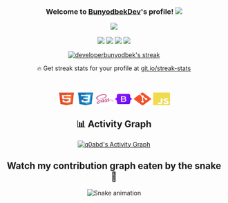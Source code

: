 <h3 align="center">
  Welcome to <b><a href="https://bunyodbek.netlify.app/">BunyodbekDev</a></b>'s profile!
  <img src="https://media.giphy.com/media/hvRJCLFzcasrR4ia7z/giphy.gif" width="28">
</h3>

<!-- Typing SVG by DenverCoder1 - https://github.com/DenverCoder1/readme-typing-svg -->
<p align="center">
  <a href="https://github.com/DenverCoder1/readme-typing-svg">
    <img src="https://readme-typing-svg.herokuapp.com/?lines=Front-End%20web%20developer;Full-Stack%20Web%20Developer;Freelancer&center=true&width=440&height=45&vCenter=true&size=22"></a>
</p>

<!-- Social icons section -->
  <div align="center"> 
  <a href="https://www.youtube.com/channel/UCTGPcrddiCmWzaGSWTtg83g" target="_blank"><img src="https://img.shields.io/badge/YouTube-FF0000?style=for-the-badge&logo=youtube&logoColor=white"></a>
  <a href="https://www.instagram.com/Bunyodbek_Abdisamiyev/" target="_blank"><img src="https://img.shields.io/badge/-Instagram-%23E4405F?style=for-the-badge&logo=instagram&logoColor=white"></a>
 	<a href="https://t.me/BunyodbekDev" target="_blank"><img src="https://img.shields.io/badge/Telegram-2CA5E0?style=for-the-badge&logo=telegram&logoColor=white" target="_blank"></a>
 <a href="https://discord.com" target="_blank"><img src="https://img.shields.io/badge/Discord-7289DA?style=for-the-badge&logo=discord&logoColor=white" target="_blank"></a> 
  
<p align="center">
  <a href="https://github.com/developerbunyodbek/github-readme-streak-stats">
    <img title="🔥 Get streak stats for your profile at git.io/streak-stats" alt="developerbunyodbek's streak" src="https://github-readme-streak-stats.herokuapp.com/?user=developerbunyodbek&theme=monokai-metallian&hide_border=true"/>
  </a>
  <p align="center">🔥 Get streak stats for your profile at <a href="https://git.io/streak-stats">git.io/streak-stats</a></p>
</p>
  
##
  
<div style="display: inline_block"><br>
  <img align="center" alt="Bunyodbek-HTML" height="30" width="40" src="https://raw.githubusercontent.com/devicons/devicon/master/icons/html5/html5-original.svg">
  <img align="center" alt="Bunyodbek-CSS" height="30" width="40" src="https://raw.githubusercontent.com/devicons/devicon/master/icons/css3/css3-original.svg">
  <img align="center" alt="Bunyodbek-SASS" height="30" width="40" src="https://raw.githubusercontent.com/devicons/devicon/master/icons/sass/sass-original.svg">
  <img align="center" alt="Bunyodbek-Bootstrap" height="30" width="40" src="https://raw.githubusercontent.com/devicons/devicon/master/icons/bootstrap/bootstrap-original.svg">
  <img align="center" alt="Bunyodbek-GIT" height="30" width="40" src="https://raw.githubusercontent.com/devicons/devicon/master/icons/git/git-original.svg">
  <img align="center" alt="Bunyodbek-JS" height="30" width="40" src="https://raw.githubusercontent.com/devicons/devicon/master/icons/javascript/javascript-plain.svg">
</div>

## 📊 Activity Graph

<!-- https://github.com/ashutosh00710/github-readme-activity-graph -->
<a href="https://github.com/ashutosh00710/github-readme-activity-graph"><img alt="q0abd's Activity Graph" src="https://activity-graph.herokuapp.com/graph?username=developerbunyodbek&bg_color=1F222E&color=F8D866&line=F85D7F&point=FFFFFF&hide_border=true" /></a>

## Watch my contribution graph eaten by the snake🐍 
 ![Snake animation](https://github.com/developerbunyodbek/developerbunyodbek/blob/output/github-contribution-grid-snake.svg)

